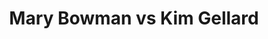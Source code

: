 ---
title: Mary Bowman vs Kim Gellard
player1:
  name: Bowman, Mary
  percent: 92
  wins: 1
  losses: 0
player2:
  name: Gellard, Kim
  percent: 74
  wins: 0
  losses: 1
games:
- player1:
    team: 'ON'
    position: Lead
    percent: 92
    win: 1
    loss: 0
  player2:
    team: CA
    position: Third
    percent: 74
    win: 0
    loss: 1
  event: Hearts
  year: 1997
  draw: Round Robin(8)
  score: CA 5 - ON 8
- player1:
    team: GOR
    position: Lead
    percent: 80
    win: 0
    loss: 1
  player2:
    team: BOD
    position: Third
    percent: 86
    win: 1
    loss: 0
  event: Trials (Women)
  year: 1997
  draw: Round Robin(6)
  score: GOR 5 - BOD 6
---